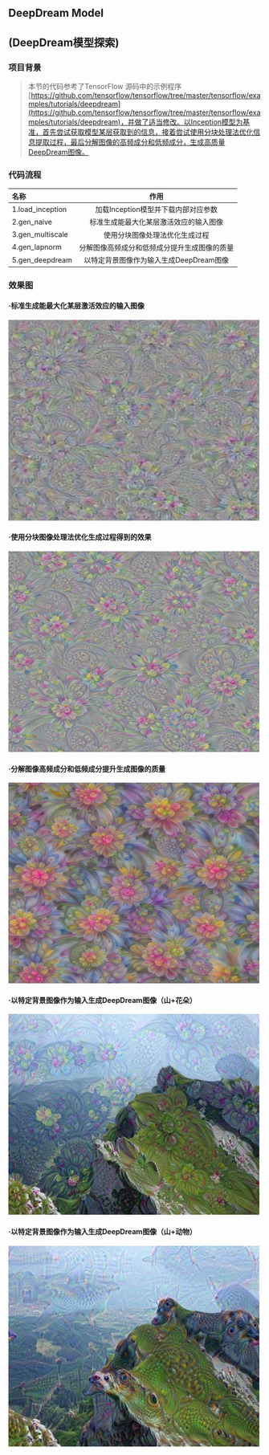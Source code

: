 ## DeepDream Model
## (DeepDream模型探索)

### 项目背景
>  本节的代码参考了TensorFlow 源码中的示例程序[https://github.com/tensorflow/tensorflow/tree/master/tensorflow/examples/tutorials/deepdream](https://github.com/tensorflow/tensorflow/tree/master/tensorflow/examples/tutorials/deepdream)，并做了适当修改。以Inception模型为基准，首先尝试获取模型某层获取到的信息，接着尝试使用分块处理法优化信息提取过程，最后分解图像的高频成分和低频成分，生成高质量DeepDream图像。

### 代码流程
|名称|作用|
|:-------------|:-------------:|
|1.load_inception|加载Inception模型并下载内部对应参数|
|2.gen_naive|标准生成能最大化某层激活效应的输入图像|
|3.gen_multiscale|使用分块图像处理法优化生成过程|
|4.gen_lapnorm|分解图像高频成分和低频成分提升生成图像的质量|
|5.gen_deepdream|以特定背景图像作为输入生成DeepDream图像|

### 效果图
#### ·标准生成能最大化某层激活效应的输入图像
<img width="500" height="400" src="./figures/naive.jpg"/>

#### ·使用分块图像处理法优化生成过程得到的效果
<img width="500" height="400" src="./figures/multiscale.jpg"/>

#### ·分解图像高频成分和低频成分提升生成图像的质量
<img width="500" height="400" src="./figures/lapnorm.jpg"/>

#### ·以特定背景图像作为输入生成DeepDream图像（山+花朵）
<img width="500" height="400" src="./figures/deepdream_1.jpg"/>

#### ·以特定背景图像作为输入生成DeepDream图像（山+动物）
<img width="500" height="400" src="./figures/deepdream_2.jpg"/>